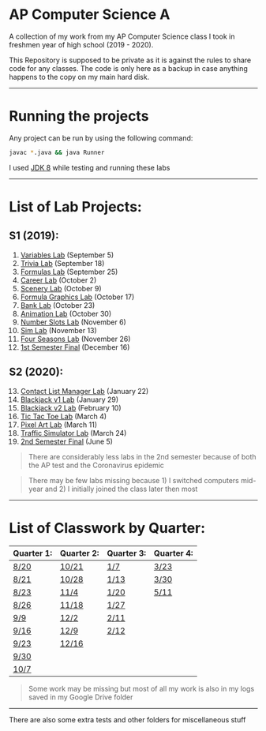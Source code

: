 # AP Computer Science A
A collection of my work from my AP Computer Science class I took in freshmen year of high school (2019 - 2020).

This Repository is supposed to be private as it is against the rules to share code for any classes. The code is only here as a backup in case anything happens to the copy on my main hard disk.

---

# Running the projects

Any project can be run by using the following command:
```bash
javac *.java && java Runner
```

I used [JDK 8](https://www.oracle.com/java/technologies/javase/javase-jdk8-downloads.html) while testing and running these labs

---

# List of Lab Projects:

## S1 (2019):
1. [Variables Lab](variableslab) (September 5)
2. [Trivia Lab](triviaLab) (September 18)
3. [Formulas Lab](formulaslab) (September 25)
4. [Career Lab](careerlab) (October 2)
5. [Scenery Lab](scenerylab) (October 9)
6. [Formula Graphics Lab](formulagraphicslab) (October 17)
7. [Bank Lab](banklab) (October 23)
8. [Animation Lab](animationlab) (October 30)
9. [Number Slots Lab](numberslotlab) (November 6)
10. [Sim Lab](simlab) (November 13)
11. [Four Seasons Lab](fourseasonslab) (November 26)
12. [1st Semester Final](final) (December 16)

## S2 (2020): 
13. [Contact List Manager Lab](contactlistmanagerlab) (January 22)
14. [Blackjack v1 Lab](blackjackv1lab) (January 29)
15. [Blackjack v2 Lab](blackjackv2lab) (February 10)
16. [Tic Tac Toe Lab](tictactoelab) (March 4)
17. [Pixel Art Lab](pixelart) (March 11)
18. [Traffic Simulator Lab](trafficsim) (March 24)
19. [2nd Semester Final](final2) (June 5)

> There are considerably less labs in the 2nd semester because of both the AP test and the Coronavirus epidemic

> There may be few labs missing because 1) I switched computers mid-year and 2) I initially joined the class later then most

---

# List of Classwork by Quarter:

|Quarter 1:|Quarter 2:|Quarter 3:|Quarter 4:|
|------|------|------|------|
| [8/20](q1/0820) | [10/21](q2/1021) | [1/7](q3/0107) | [3/23](q4/0323) |
| [8/21](q1/0821) | [10/28](q2/1028) | [1/13](q3/0113)| [3/30](q4/0330) |
| [8/23](q1/0823) | [11/4](q2/1104)  | [1/20](q3/0120)| [5/11](q4/0511) |
| [8/26](q1/0826) | [11/18](q2/1118) | [1/27](q3/0127)|
| [9/9](q1/0909)  | [12/2](q2/1202)  | [2/11](q3/0211)|
| [9/16](q1/0916) | [12/9](q2/1209)  | [2/12](q3/0212)|
| [9/23](q1/0923) | [12/16](q2/1216) |
| [9/30](q1/0930) |
| [10/7](q1/1007) |

> Some work may be missing but most of all my work is also in my logs saved in my Google Drive folder

--- 

There are also some extra tests and other folders for miscellaneous stuff